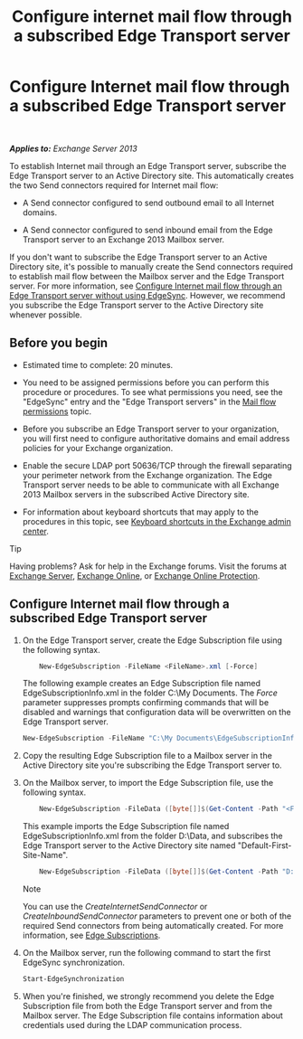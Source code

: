 ﻿---
title: 'Configure internet mail flow through a subscribed Edge Transport server'
TOCTitle: Configure Internet mail flow through a subscribed Edge Transport server
ms:assetid: d12ea770-99ce-4ab4-a373-96f2554641fa
ms:mtpsurl: https://technet.microsoft.com/en-us/library/Bb738158(v=EXCHG.150)
ms:contentKeyID: 61200301
ms.date: 12/09/2016
mtps_version: v=EXCHG.150
---

# Configure Internet mail flow through a subscribed Edge Transport server

 

_**Applies to:** Exchange Server 2013_


To establish Internet mail through an Edge Transport server, subscribe the Edge Transport server to an Active Directory site. This automatically creates the two Send connectors required for Internet mail flow:

  - A Send connector configured to send outbound email to all Internet domains.

  - A Send connector configured to send inbound email from the Edge Transport server to an Exchange 2013 Mailbox server.

If you don't want to subscribe the Edge Transport server to an Active Directory site, it's possible to manually create the Send connectors required to establish mail flow between the Mailbox server and the Edge Transport server. For more information, see [Configure Internet mail flow through an Edge Transport server without using EdgeSync](configure-internet-mail-flow-through-an-edge-transport-server-without-using-edgesync-exchange-2013-help.md). However, we recommend you subscribe the Edge Transport server to the Active Directory site whenever possible.

## Before you begin

  - Estimated time to complete: 20 minutes.

  - You need to be assigned permissions before you can perform this procedure or procedures. To see what permissions you need, see the "EdgeSync" entry and the "Edge Transport servers" in the [Mail flow permissions](mail-flow-permissions-exchange-2013-help.md) topic.

  - Before you subscribe an Edge Transport server to your organization, you will first need to configure authoritative domains and email address policies for your Exchange organization.

  - Enable the secure LDAP port 50636/TCP through the firewall separating your perimeter network from the Exchange organization. The Edge Transport server needs to be able to communicate with all Exchange 2013 Mailbox servers in the subscribed Active Directory site.

  - For information about keyboard shortcuts that may apply to the procedures in this topic, see [Keyboard shortcuts in the Exchange admin center](keyboard-shortcuts-in-the-exchange-admin-center-2013-help.md).


> [!TIP]
> Having problems? Ask for help in the Exchange forums. Visit the forums at <A href="https://go.microsoft.com/fwlink/p/?linkid=60612">Exchange Server</A>, <A href="https://go.microsoft.com/fwlink/p/?linkid=267542">Exchange Online</A>, or <A href="https://go.microsoft.com/fwlink/p/?linkid=285351">Exchange Online Protection</A>.



## Configure Internet mail flow through a subscribed Edge Transport server

1.  On the Edge Transport server, create the Edge Subscription file using the following syntax.
    
    ```powershell
        New-EdgeSubscription -FileName <FileName>.xml [-Force]
    ```

    The following example creates an Edge Subscription file named EdgeSubscriptionInfo.xml in the folder C:\\My Documents. The *Force* parameter suppresses prompts confirming commands that will be disabled and warnings that configuration data will be overwritten on the Edge Transport server.
    
    ```powershell
    New-EdgeSubscription -FileName "C:\My Documents\EdgeSubscriptionInfo.xml" -Force
    ```

2.  Copy the resulting Edge Subscription file to a Mailbox server in the Active Directory site you're subscribing the Edge Transport server to.

3.  On the Mailbox server, to import the Edge Subscription file, use the following syntax.
    
    ```powershell
        New-EdgeSubscription -FileData ([byte[]]$(Get-Content -Path "<FileName>.xml" -Encoding Byte -ReadCount 0)) -Site <SiteName>
    ```

    This example imports the Edge Subscription file named EdgeSubscriptionInfo.xml from the folder D:\\Data, and subscribes the Edge Transport server to the Active Directory site named "Default-First-Site-Name".
    
    ```powershell
        New-EdgeSubscription -FileData ([byte[]]$(Get-Content -Path "D:\Data\EdgeSubscriptionInfo.xml" -Encoding Byte -ReadCount 0)) -Site "Default-First-Site-Name"
    ```

    > [!NOTE]
    > You can use the <EM>CreateInternetSendConnector</EM> or <EM>CreateInboundSendConnector</EM> parameters to prevent one or both of the required Send connectors from being automatically created. For more information, see <A href="edge-subscriptions-exchange-2013-help.md">Edge Subscriptions</A>.



4.  On the Mailbox server, run the following command to start the first EdgeSync synchronization.
    
    ```powershell
    Start-EdgeSynchronization
    ```

5.  When you're finished, we strongly recommend you delete the Edge Subscription file from both the Edge Transport server and from the Mailbox server. The Edge Subscription file contains information about credentials used during the LDAP communication process.

